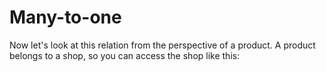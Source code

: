 # Many-to-one
Now let's look at this relation from the perspective of a product. A product belongs to a shop, so you can access the shop like this:

